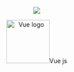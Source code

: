 <p align="center"><img src="https://laravel.com/assets/img/components/logo-laravel.svg"></p>

<p align="center"><a href="https://vuejs.org" target="_blank" rel="noopener noreferrer"><img width="100" src="https://vuejs.org/images/logo.png" alt="Vue logo"></a>Vue js</p>
